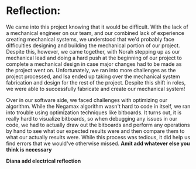 # Reflection:

We came into this project knowing that it would be difficult. With the lack of a mechanical engineer on our team, and our combined lack of experience creating mechanical systems, we understood that we'd probably face difficulties designing and building the mechanical portion of our project. Despite this, however, we came together, with Norah stepping up as our mechanical lead and doing a hard push at the beginning of our project to complete a mechanical design in case major changes had to be made as the project went on. Unfortunately, we ran into more challenges as the project processed, and Isa ended up taking over the mechanical system fabrication and design for the rest of the project. Despite this shift in roles, we were able to successfully fabricate and create our mechanical system!

Over in our software side, we faced challenges with optimizing our algorithm. While the Negamax algorithm wasn't hard to code in itself, we ran into trouble using optimization techniques like bitboards. It turns out, it is really hard to visualize bitboards, so when debugging any issues in our code, we had to actually draw out the bitboards and perform any operations by hand to see what our expected results were and then compare them to what our actually results were. While this process was tedious, it did help us find errors that we would've otherwise missed.
**Amit add whatever else you think is necessary**

**Diana add electrical reflection**